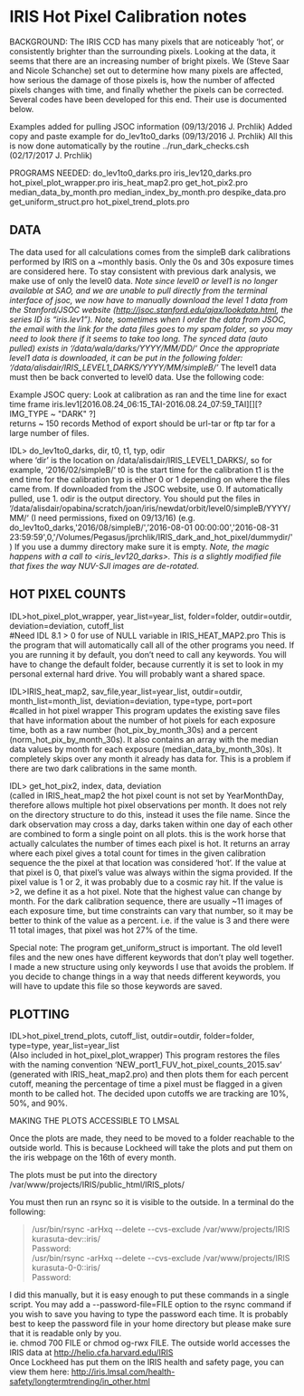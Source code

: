 IRIS Hot Pixel Calibration notes
=================================

BACKGROUND:
The IRIS CCD has many pixels that are noticeably ‘hot’, or consistently brighter than the surrounding pixels. Looking at the data, it seems that there are an increasing number of bright pixels. We (Steve Saar and Nicole Schanche) set out to determine how many pixels are affected, how serious the damage of those pixels is, how the number of affected pixels changes with time, and finally whether the pixels can be corrected. Several codes have been developed for this end. Their use is documented below.

Examples added for pulling JSOC information (09/13/2016 J. Prchlik) 
Added copy and paste example for do_lev1to0_darks (09/13/2016 J. Prchlik)
All this is now done automatically by the routine ../run_dark_checks.csh (02/17/2017 J. Prchlik)

PROGRAMS NEEDED:
do_lev1to0_darks.pro
iris_lev120_darks.pro
hot_pixel_plot_wrapper.pro
iris_heat_map2.pro
get_hot_pix2.pro
median_data_by_month.pro
median_index_by_month.pro
despike_data.pro
get_uniform_struct.pro
hot_pixel_trend_plots.pro

DATA
-------
The data used for all calculations comes from the simpleB dark calibrations performed by IRIS on a ~monthly basis. Only the 0s and 30s exposure times are considered here. To stay consistent with previous dark analysis, we make use of only the level0 data. *Note since level0 or level1 is no longer available at SAO, and we are unable to pull directly from the terminal interface of jsoc, we now have to manually download the level 1 data from the Stanford/JSOC website (http://jsoc.stanford.edu/ajax/lookdata.html, the series ID is “iris.lev1”). Note, sometimes when I order the data from JSOC, the email with the link for the data files goes to my spam folder, so you may need to look there if it seems to take too long.
The synced data (auto pulled) exists in  ‘/data/wala/darks/YYYY/MM/DD/‘
Once the appropriate level1 data is downloaded, it can be put in the following folder: ‘/data/alisdair/IRIS_LEVEL1_DARKS/YYYY/MM/simpleB/’*
The level1 data must then be back converted to level0 data. Use the following code:

Example JSOC query:
Look at calibration as ran and the time line for exact time frame
iris.lev1[2016.08.24_06:15_TAI-2016.08.24_07:59_TAI][][? IMG_TYPE ~ "DARK" ?]  
returns ~ 150 records
Method of export should be url-tar or ftp tar for a large number of files.


IDL> do_lev1to0_darks, dir, t0, t1, typ, odir   
where ‘dir’ is the location on /data/alisdair/IRIS_LEVEL1_DARKS/, so for example, ‘2016/02/simpleB/‘
t0 is the start time for the calibration
t1 is the end time for the calibration
typ is either 0 or 1 depending on where the files came from. If downloaded from the JSOC website, use 0. If automatically pulled, use 1. 
odir is the output directory. You should put the files in ‘/data/alisdair/opabina/scratch/joan/iris/newdat/orbit/level0/simpleB/YYYY/MM/‘ (I need permissions, fixed on 09/13/16)
(e.g. do_lev1to0_darks,'2016/08/simpleB/',’2016-08-01 00:00:00','2016-08-31 23:59:59',0,'/Volumes/Pegasus/jprchlik/IRIS_dark_and_hot_pixel/dummydir/')
If you use a dummy directory make sure it is empty.
*Note, the magic happens with a call to <iris_lev120_darks>. This is a slightly modified file that fixes the way NUV-SJI images are de-rotated.* 


HOT PIXEL COUNTS 
-----------------

IDL>hot_pixel_plot_wrapper, year_list=year_list, folder=folder, outdir=outdir, deviation=deviation, cutoff_list   
#Need IDL 8.1 > 0 for use of NULL variable in IRIS_HEAT_MAP2.pro
This is the program that will automatically call all of the other programs you need. If you are running it by default, you don’t need to call any keywords. You will have to change the default folder, because currently it is set to look in my personal external hard drive. You will probably want a shared space. 

IDL>IRIS_heat_map2, sav_file,year_list=year_list, outdir=outdir, month_list=month_list, deviation=deviation, type=type, port=port  
#called in hot pixel wrapper
This program updates the existing save files that have information about the number of hot pixels for each exposure time, both as a raw number (hot_pix_by_month_30s) and a percent (norm_hot_pix_by_month_30s). It also contains an array with the median data values by month for each exposure (median_data_by_month_30s). It completely skips over any month it already has data for. This is a problem if there are two dark calibrations in the same month. 

IDL> get_hot_pix2, index, data, deviation   
(called in IRIS_heat_map2
 the hot pixel count is not set by YearMonthDay, therefore allows multiple hot pixel observations per month.
 It does not rely on the directory structure to do this, instead it uses the file name.
 Since the dark observation may cross a day, darks taken within one day of each other are combined to form a single point on all plots.
 this is the work horse that actually calculates the number of times each pixel is hot. It returns an array where each pixel gives a total count for times in the given calibration sequence the the pixel at that location was considered ‘hot’. If the value at that pixel is 0, that pixel’s value was always within the sigma provided. If the pixel value is 1 or 2, it was probably due to a cosmic ray hit. If the value is >2, we define it as a hot pixel. Note that the highest value can change by month. For the dark calibration sequence, there are usually ~11 images of each exposure time, but time constraints can vary that number, so it may be better to think of the value as a percent. i.e. if the value is 3 and there were 11 total images, that pixel was hot 27% of the time. 

Special note:
The program get_uniform_struct is important. The old level1 files and the new ones have different keywords that don’t play well together. I made a new structure using only keywords I use that avoids the problem. If you decide to change things in a way that needs different keywords, you will have to update this file so those keywords are saved. 

PLOTTING 
---------
IDL>hot_pixel_trend_plots, cutoff_list, outdir=outdir, folder=folder, type=type, year_list=year_list   
(Also included in hot_pixel_plot_wrapper)
This program restores the files with the naming convention ‘NEW_port1_FUV_hot_pixel_counts_2015.sav’ (generated with IRIS_heat_map2.pro) and then plots them for each percent cutoff, meaning the percentage of time a pixel must be flagged in a given month to be called hot. The decided upon cutoffs we are tracking are 10%, 50%, and 90%.

MAKING THE PLOTS ACCESSIBLE TO LMSAL

Once the plots are made, they need to be moved to a folder reachable to the outside world. This is because Lockheed will take the plots and put them on the iris webpage on the 16th of every month. 

The plots must be put into the directory
/var/www/projects/IRIS/public_html/IRIS_plots/

You must then run an rsync so it is visible to the outside. In a terminal do the following:

> /usr/bin/rsync -arHxq --delete --cvs-exclude /var/www/projects/IRIS kurasuta-dev::iris/  
Password:  
> /usr/bin/rsync -arHxq --delete --cvs-exclude /var/www/projects/IRIS kurasuta-0-0::iris/  
Password:  

I did this manually, but it is easy enough to put these commands in a single script. You may add a --password-file=FILE option to the rsync command if you wish to save you having to type the password each time. It is probably best to keep the password file in your home directory but please make sure that it is readable only by you.  
ie. chmod 700 FILE or chmod og-rwx FILE.
The outside world accesses the IRIS data at http://helio.cfa.harvard.edu/IRIS  
Once Lockheed has put them on the IRIS health and safety page, you can view them here: http://iris.lmsal.com/health-safety/longtermtrending/in_other.html  

